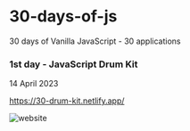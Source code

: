 # 30-days-of-js
30 days of Vanilla JavaScript - 30 applications

### 1st day - JavaScript Drum Kit
14 April 2023

https://30-drum-kit.netlify.app/

<img src="https://i.ibb.co/bPYnhpm/drum-kit-screenshot.png" alt="website">
